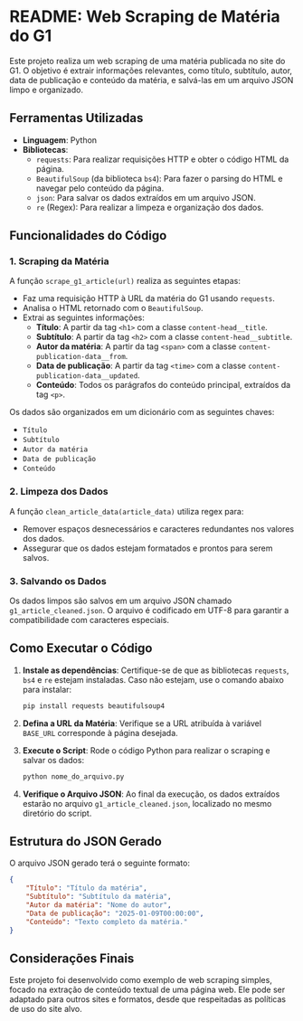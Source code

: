 # README: Web Scraping de Matéria do G1

Este projeto realiza um web scraping de uma matéria publicada no site do G1. O objetivo é extrair informações relevantes, como título, subtítulo, autor, data de publicação e conteúdo da matéria, e salvá-las em um arquivo JSON limpo e organizado.

## Ferramentas Utilizadas

- **Linguagem**: Python
- **Bibliotecas**:
  - `requests`: Para realizar requisições HTTP e obter o código HTML da página.
  - `BeautifulSoup` (da biblioteca `bs4`): Para fazer o parsing do HTML e navegar pelo conteúdo da página.
  - `json`: Para salvar os dados extraídos em um arquivo JSON.
  - `re` (Regex): Para realizar a limpeza e organização dos dados.

## Funcionalidades do Código

### 1. Scraping da Matéria
A função `scrape_g1_article(url)` realiza as seguintes etapas:
- Faz uma requisição HTTP à URL da matéria do G1 usando `requests`.
- Analisa o HTML retornado com o `BeautifulSoup`.
- Extrai as seguintes informações:
  - **Título**: A partir da tag `<h1>` com a classe `content-head__title`.
  - **Subtítulo**: A partir da tag `<h2>` com a classe `content-head__subtitle`.
  - **Autor da matéria**: A partir da tag `<span>` com a classe `content-publication-data__from`.
  - **Data de publicação**: A partir da tag `<time>` com a classe `content-publication-data__updated`.
  - **Conteúdo**: Todos os parágrafos do conteúdo principal, extraídos da tag `<p>`.

Os dados são organizados em um dicionário com as seguintes chaves:
- `Título`
- `Subtítulo`
- `Autor da matéria`
- `Data de publicação`
- `Conteúdo`

### 2. Limpeza dos Dados
A função `clean_article_data(article_data)` utiliza regex para:
- Remover espaços desnecessários e caracteres redundantes nos valores dos dados.
- Assegurar que os dados estejam formatados e prontos para serem salvos.

### 3. Salvando os Dados
Os dados limpos são salvos em um arquivo JSON chamado `g1_article_cleaned.json`. O arquivo é codificado em UTF-8 para garantir a compatibilidade com caracteres especiais.

## Como Executar o Código

1. **Instale as dependências**:
   Certifique-se de que as bibliotecas `requests`, `bs4` e `re` estejam instaladas. Caso não estejam, use o comando abaixo para instalar:
   ```bash
   pip install requests beautifulsoup4
   ```

2. **Defina a URL da Matéria**:
   Verifique se a URL atribuída à variável `BASE_URL` corresponde à página desejada.

3. **Execute o Script**:
   Rode o código Python para realizar o scraping e salvar os dados:
   ```bash
   python nome_do_arquivo.py
   ```

4. **Verifique o Arquivo JSON**:
   Ao final da execução, os dados extraídos estarão no arquivo `g1_article_cleaned.json`, localizado no mesmo diretório do script.

## Estrutura do JSON Gerado
O arquivo JSON gerado terá o seguinte formato:
```json
{
    "Título": "Título da matéria",
    "Subtítulo": "Subtítulo da matéria",
    "Autor da matéria": "Nome do autor",
    "Data de publicação": "2025-01-09T00:00:00",
    "Conteúdo": "Texto completo da matéria."
}
```

## Considerações Finais
Este projeto foi desenvolvido como exemplo de web scraping simples, focado na extração de conteúdo textual de uma página web. Ele pode ser adaptado para outros sites e formatos, desde que respeitadas as políticas de uso do site alvo.